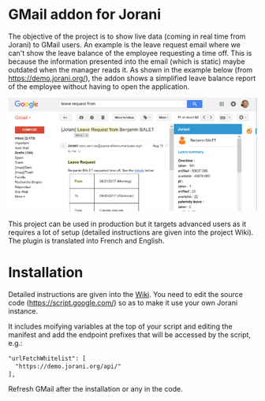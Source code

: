 # GMail addon for Jorani

The objective of the project is to show live data (coming in real time from Jorani) to GMail users. 
An example is the leave request email where we can't show the leave balance of the employee requesting a time off. 
This is because the information presented into the email (which is static) maybe outdated when the manager reads it. 
As shown in the example below (from https://demo.jorani.org/), the addon shows a simplified leave balance report of the employee without having to open the application.

![Example of usage](https://raw.githubusercontent.com/jorani/gas-gmail-addon-jorani/master/docs/images/example.png)

This project can be used in production but it targets advanced users as it requires a lot of setup (detailed instructions are given into the project Wiki).
The plugin is translated into French and English. 

# Installation

Detailed instructions are given into the [Wiki](https://github.com/jorani/gas-gmail-addon-jorani/wiki/Setup-instructions). You need to edit the source code (https://script.google.com/) so as to make it use your own Jorani instance.

It includes moifying variables at the top of your script and editing the manifest and add the endpoint prefixes that will be accessed by the script, e.g.:

    "urlFetchWhitelist": [
      "https://demo.jorani.org/api/"
    ],

Refresh GMail after the installation or any in the code.
